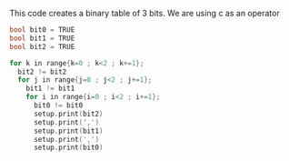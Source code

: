 This code creates a binary table of 3 bits.
We are using c as an operator

```.c
bool bit0 = TRUE
bool bit1 = TRUE
bool bit2 = TRUE

for k in range{k=0 ; k<2 ; k+=1};
  bit2 != bit2
  for j in range{j=0 ; j<2 ; j+=1};
    bit1 != bit1
    for i in range{i=0 ; i<2 ; i+=1};
      bit0 != bit0
      setup.print(bit2)
      setup.print(',')
      setup.print(bit1)
      setup.print(',')
      setup.print(bit0)
```  
